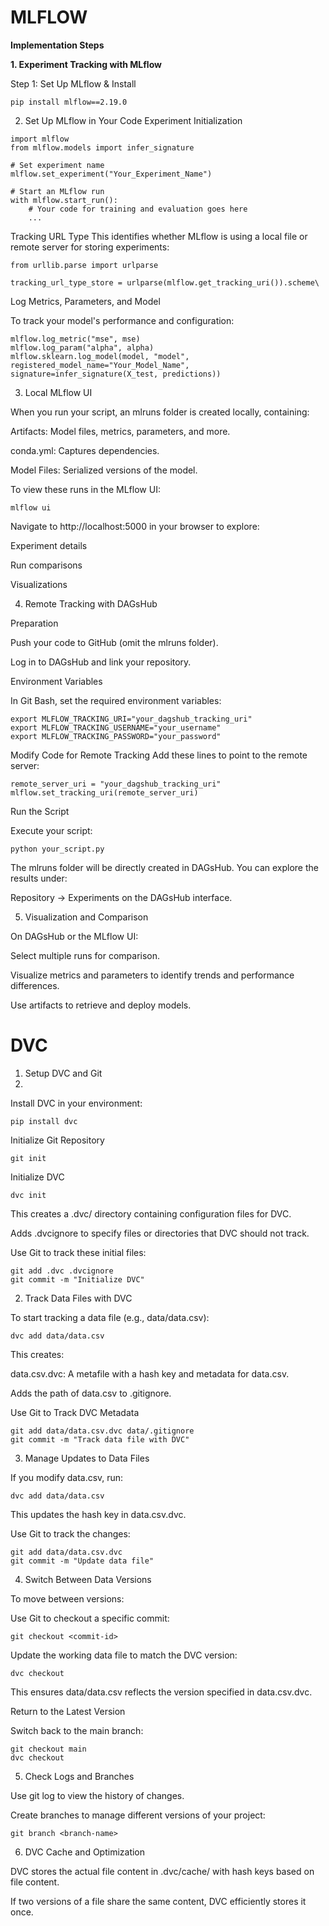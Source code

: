 # MLFLOW
**Implementation Steps**

**1. Experiment Tracking with MLflow**

Step 1: Set Up MLflow & Install

```
pip install mlflow==2.19.0
```
2. Set Up MLflow in Your Code
Experiment Initialization

```
import mlflow
from mlflow.models import infer_signature

# Set experiment name
mlflow.set_experiment("Your_Experiment_Name")

# Start an MLflow run
with mlflow.start_run():
    # Your code for training and evaluation goes here
    ...
```

Tracking URL Type
This identifies whether MLflow is using a local file or remote server for storing experiments:

```
from urllib.parse import urlparse

tracking_url_type_store = urlparse(mlflow.get_tracking_uri()).scheme\

```
Log Metrics, Parameters, and Model

To track your model's performance and configuration:
```
mlflow.log_metric("mse", mse)
mlflow.log_param("alpha", alpha)
mlflow.sklearn.log_model(model, "model", registered_model_name="Your_Model_Name", signature=infer_signature(X_test, predictions))
```
3. Local MLflow UI
   
When you run your script, an mlruns folder is created locally, containing:

Artifacts: Model files, metrics, parameters, and more.

conda.yml: Captures dependencies.

Model Files: Serialized versions of the model.

To view these runs in the MLflow UI:
```
mlflow ui
```
Navigate to http://localhost:5000 in your browser to explore:

Experiment details

Run comparisons

Visualizations

4. Remote Tracking with DAGsHub

Preparation

Push your code to GitHub (omit the mlruns folder).

Log in to DAGsHub and link your repository.

Environment Variables

In Git Bash, set the required environment variables:

```
export MLFLOW_TRACKING_URI="your_dagshub_tracking_uri"
export MLFLOW_TRACKING_USERNAME="your_username"
export MLFLOW_TRACKING_PASSWORD="your_password"
```
Modify Code for Remote Tracking
Add these lines to point to the remote server:
```
remote_server_uri = "your_dagshub_tracking_uri"
mlflow.set_tracking_uri(remote_server_uri)
```
Run the Script

Execute your script:
```
python your_script.py
```
The mlruns folder will be directly created in DAGsHub. You can explore the results under:

Repository → Experiments on the DAGsHub interface.

5. Visualization and Comparison

On DAGsHub or the MLflow UI:

Select multiple runs for comparison.

Visualize metrics and parameters to identify trends and performance differences.

Use artifacts to retrieve and deploy models.

# DVC

1. Setup DVC and Git
2. 
Install DVC in your environment:

```
pip install dvc
```
Initialize Git Repository

```
git init
```
Initialize DVC
```
dvc init
```
This creates a .dvc/ directory containing configuration files for DVC.

Adds .dvcignore to specify files or directories that DVC should not track.

Use Git to track these initial files:

```
git add .dvc .dvcignore
git commit -m "Initialize DVC"
```
2. Track Data Files with DVC

To start tracking a data file (e.g., data/data.csv):
```
dvc add data/data.csv
```
This creates:

data.csv.dvc: A metafile with a hash key and metadata for data.csv.

Adds the path of data.csv to .gitignore.

Use Git to Track DVC Metadata
```
git add data/data.csv.dvc data/.gitignore
git commit -m "Track data file with DVC"
```
3. Manage Updates to Data Files

If you modify data.csv, run:
```
dvc add data/data.csv
```
This updates the hash key in data.csv.dvc.

Use Git to track the changes:

```
git add data/data.csv.dvc
git commit -m "Update data file"
```

4. Switch Between Data Versions

To move between versions:

Use Git to checkout a specific commit:
```
git checkout <commit-id>
```

Update the working data file to match the DVC version:

```
dvc checkout
```

This ensures data/data.csv reflects the version specified in data.csv.dvc.

Return to the Latest Version

Switch back to the main branch:
```
git checkout main
dvc checkout
```

5. Check Logs and Branches

Use git log to view the history of changes.

Create branches to manage different versions of your project:

```
git branch <branch-name>
```

6. DVC Cache and Optimization

DVC stores the actual file content in .dvc/cache/ with hash keys based on file content.

If two versions of a file share the same content, DVC efficiently stores it once.










